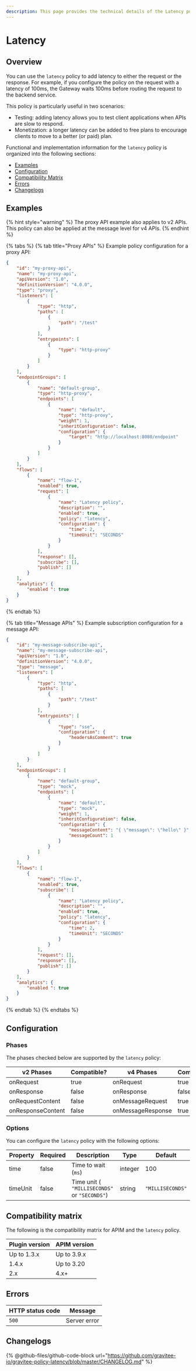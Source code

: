 ```yaml
---
description: This page provides the technical details of the Latency policy
---
```


# Latency

## Overview

You can use the `latency` policy to add latency to either the request or the response. For example, if you configure the policy on the request with a latency of 100ms, the Gateway waits 100ms before routing the request to the backend service.

This policy is particularly useful in two scenarios:

* Testing: adding latency allows you to test client applications when APIs are slow to respond.
* Monetization: a longer latency can be added to free plans to encourage clients to move to a better (or paid) plan.

Functional and implementation information for the `latency` policy is organized into the following sections:

* [Examples](latency.md#examples)
* [Configuration](latency.md#configuration)
* [Compatibility Matrix](latency.md#compatibility-matrix)
* [Errors](latency.md#errors)
* [Changelogs](latency.md#changelogs)

## Examples

{% hint style="warning" %}
The proxy API example also applies to v2 APIs. This policy can also be applied at the message level for v4 APIs.
{% endhint %}

{% tabs %}
{% tab title="Proxy APIs" %}
Example policy configuration for a proxy API:

```json
{
    "id": "my-proxy-api",
    "name": "my-proxy-api",
    "apiVersion": "1.0",
    "definitionVersion": "4.0.0",
    "type": "proxy",
    "listeners": [
        {
            "type": "http",
            "paths": [
                {
                    "path": "/test"
                }
            ],
            "entrypoints": [
                {
                    "type": "http-proxy"
                }
            ]
        }
    ],
    "endpointGroups": [
        {
            "name": "default-group",
            "type": "http-proxy",
            "endpoints": [
                {
                    "name": "default",
                    "type": "http-proxy",
                    "weight": 1,
                    "inheritConfiguration": false,
                    "configuration": {
                        "target": "http://localhost:8080/endpoint"
                    }
                }
            ]
        }
    ],
    "flows": [
        {
            "name": "flow-1",
            "enabled": true,
            "request": [
                {
                    "name": "Latency policy",
                    "description": "",
                    "enabled": true,
                    "policy": "latency",
                    "configuration": {
                        "time": 2,
                        "timeUnit": "SECONDS"
                    }
                }
            ],
            "response": [],
            "subscribe": [],
            "publish": []
        }
    ],
    "analytics": {
        "enabled ": true
    }
}
```
{% endtab %}

{% tab title="Message APIs" %}
Example subscription configuration for a message API:

```json
{
    "id": "my-message-subscribe-api",
    "name": "my-message-subscribe-api",
    "apiVersion": "1.0",
    "definitionVersion": "4.0.0",
    "type": "message",
    "listeners": [
        {
            "type": "http",
            "paths": [
                {
                    "path": "/test"
                }
            ],
            "entrypoints": [
                {
                    "type": "sse",
                    "configuration": {
                        "headersAsComment": true
                    }
                }
            ]
        }
    ],
    "endpointGroups": [
        {
            "name": "default-group",
            "type": "mock",
            "endpoints": [
                {
                    "name": "default",
                    "type": "mock",
                    "weight": 1,
                    "inheritConfiguration": false,
                    "configuration": {
                        "messageContent": "{ \"message\": \"hello\" }",
                        "messageCount": 1
                    }
                }
            ]
        }
    ],
    "flows": [
        {
            "name": "flow-1",
            "enabled": true,
            "subscribe": [
                {
                    "name": "Latency policy",
                    "description": "",
                    "enabled": true,
                    "policy": "latency",
                    "configuration": {
                        "time": 2,
                        "timeUnit": "SECONDS"
                    }
                }
            ],
            "request": [],
            "response": [],
            "publish": []
        }
    ],
    "analytics": {
        "enabled ": true
    }
}
```
{% endtab %}
{% endtabs %}

## Configuration

### Phases

The phases checked below are supported by the `latency` policy:

<table data-full-width="false"><thead><tr><th width="209">v2 Phases</th><th width="139" data-type="checkbox">Compatible?</th><th width="199.41136671177264">v4 Phases</th><th data-type="checkbox">Compatible?</th></tr></thead><tbody><tr><td>onRequest</td><td>true</td><td>onRequest</td><td>true</td></tr><tr><td>onResponse</td><td>false</td><td>onResponse</td><td>false</td></tr><tr><td>onRequestContent</td><td>false</td><td>onMessageRequest</td><td>true</td></tr><tr><td>onResponseContent</td><td>false</td><td>onMessageResponse</td><td>true</td></tr></tbody></table>

### Options

You can configure the `latency` policy with the following options:

<table><thead><tr><th width="116">Property</th><th width="105" data-type="checkbox">Required</th><th width="274">Description</th><th width="100">Type</th><th>Default</th></tr></thead><tbody><tr><td>time</td><td>false</td><td>Time to wait (<code>ms</code>)</td><td>integer</td><td>100</td></tr><tr><td>timeUnit</td><td>false</td><td>Time unit ( <code>"MILLISECONDS"</code> or <code>"SECONDS"</code>)</td><td>string</td><td><code>"MILLISECONDS"</code></td></tr></tbody></table>

## Compatibility matrix

The following is the compatibility matrix for APIM and the `latency` policy.

| Plugin version | APIM version |
| -------------- | ------------ |
| Up to 1.3.x    | Up to 3.9.x  |
| 1.4.x          | Up to 3.20   |
| 2.x            | 4.x+         |

## Errors

<table data-full-width="false"><thead><tr><th>HTTP status code</th><th>Message</th></tr></thead><tbody><tr><td><code>500</code></td><td>Server error</td></tr></tbody></table>

## Changelogs

{% @github-files/github-code-block url="https://github.com/gravitee-io/gravitee-policy-latency/blob/master/CHANGELOG.md" %}
